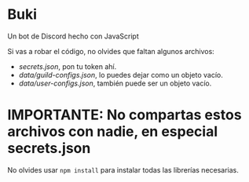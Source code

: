 # Buki
Un bot de Discord hecho con JavaScript

Si vas a robar el código, no olvides que faltan algunos archivos:
- *secrets.json*, pon tu token ahí.
- *data/guild-configs.json*, lo puedes dejar como un objeto vacío.
- *data/user-configs.json*, también puede ser un objeto vacío.

# **IMPORTANTE: No compartas estos archivos con nadie, en especial secrets.json**

No olvides usar `npm install` para instalar todas las librerías necesarias.